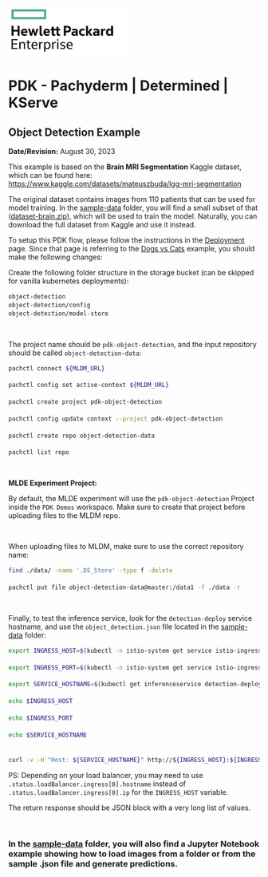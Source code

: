 ![alt text][hpe_logo]

[hpe_logo]: ../../deploy/images/hpe_logo.png "HPE Logo"

# PDK - Pachyderm | Determined | KServe
## Object Detection Example
**Date/Revision:** August 30, 2023

This example is based on the **Brain MRI Segmentation** Kaggle dataset, which can be found here:<br/>
https://www.kaggle.com/datasets/mateuszbuda/lgg-mri-segmentation

The original dataset contains images from 110 patients that can be used for model training. In the [sample-data](./sample-data/) folder, you will find a small subset of that ([dataset-brain.zip](./sample-data/dataset-brain.zip)), which will be used to train the model. Naturally, you can download the full dataset from Kaggle and use it instead.

To setup this PDK flow, please follow the instructions in the [Deployment](../../deploy/README.md#setup) page. Since that page is referring to the [Dogs vs Cats](../dog-cat/readme.md) example, you should make the following changes:

Create the following folder structure in the storage bucket (can be skipped for vanilla kubernetes deployments):

```bash
object-detection
object-detection/config
object-detection/model-store
```

&nbsp;

The project name should be `pdk-object-detection`, and the input repository should be called `object-detection-data`:

```bash
pachctl connect ${MLDM_URL}

pachctl config set active-context ${MLDM_URL}

pachctl create project pdk-object-detection

pachctl config update context --project pdk-object-detection

pachctl create repo object-detection-data

pachctl list repo
```

&nbsp;

**MLDE Experiment Project:**

By default, the MLDE experiment will use the `pdk-object-detection` Project inside the `PDK Demos` workspace. Make sure to create that project before uploading files to the MLDM repo.

&nbsp;

When uploading files to MLDM, make sure to use the correct repository name:

```bash
find ./data/ -name '.DS_Store' -type f -delete

pachctl put file object-detection-data@master:/data1 -f ./data -r
```

&nbsp;

Finally, to test the inference service, look for the `detection-deploy` service hostname, and use the `object_detection.json` file located in the [sample-data](./sample-data/) folder:

```bash
export INGRESS_HOST=$(kubectl -n istio-system get service istio-ingressgateway -o jsonpath='{.status.loadBalancer.ingress[0].ip}')

export INGRESS_PORT=$(kubectl -n istio-system get service istio-ingressgateway -o jsonpath='{.spec.ports[?(@.name=="http2")].port}')

export SERVICE_HOSTNAME=$(kubectl get inferenceservice detection-deploy -n ${KSERVE_MODELS_NAMESPACE} -o jsonpath='{.status.url}' | cut -d "/" -f 3)

echo $INGRESS_HOST

echo $INGRESS_PORT

echo $SERVICE_HOSTNAME


curl -v -H "Host: ${SERVICE_HOSTNAME}" http://${INGRESS_HOST}:${INGRESS_PORT}/v1/models/object-detection:predict -d @./object_detection.json
```

PS: Depending on your load balancer, you may need to use `.status.loadBalancer.ingress[0].hostname` instead of `.status.loadBalancer.ingress[0].ip` for the `INGRESS_HOST` variable.


The return response should be JSON block with a very long list of values.

&nbsp;

### In the [sample-data](./sample-data/) folder, you will also find a Jupyter Notebook example showing how to load images from a folder or from the sample .json file and generate predictions.
